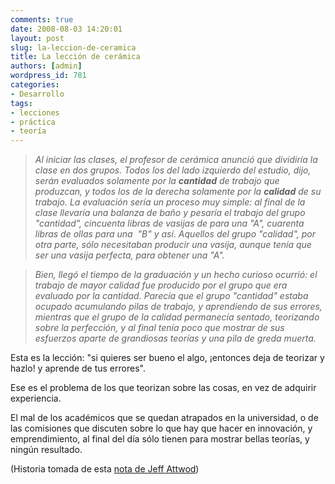 ```yaml
---
comments: true
date: 2008-08-03 14:20:01
layout: post
slug: la-leccion-de-ceramica
title: La lección de cerámica
authors: [admin]
wordpress_id: 781
categories:
- Desarrollo
tags:
- lecciones
- práctica
- teoría
---
```


> _Al iniciar las clases, el profesor de cerámica anunció que dividiría la clase en dos grupos. Todos los del lado izquierdo del estudio, dijo, serán evaluados solamente por la **cantidad** de trabajo que produzcan, y todos los de la derecha solamente por la **calidad** de su trabajo. La evaluación sería un proceso muy simple: al final de la clase llevaría una balanza de baño y pesaría el trabajo del grupo "cantidad", cincuenta libras de vasijas de para una "A", cuarenta libras de ollas para una  "B" y así. Aquellos del grupo "calidad", por otra parte, sólo necesitaban producir una vasija, aunque tenía que ser una vasija perfecta, para obtener una "A"._




> _Bien, llegó el tiempo de la graduación y un hecho curioso ocurrió: el trabajo de mayor calidad fue producido por el grupo que era evaluado por la cantidad. Parecía que el grupo "cantidad" estaba ocupado acumulando pilas de trabajo, y aprendiendo de sus errores, mientras que el grupo de la calidad permanecía sentado, teorizando sobre la perfección, y al final tenía poco que mostrar de sus esfuerzos aparte de grandiosas teorías y una pila de greda muerta._

Esta es la lección: "si quieres ser bueno el algo, ¡entonces deja de teorizar y hazlo! y aprende de tus errores".

Ese es el problema de los que teorizan sobre las cosas, en vez de adquirir experiencia.

El mal de los académicos que se quedan atrapados en la universidad, o de las comisiones que discuten sobre lo que hay que hacer en innovación, y emprendimiento, al final del día sólo tienen para mostrar bellas teorías, y ningún resultado.

(Historia tomada de esta [nota de Jeff Attwod](http://www.codinghorror.com/blog/archives/001160.html))
